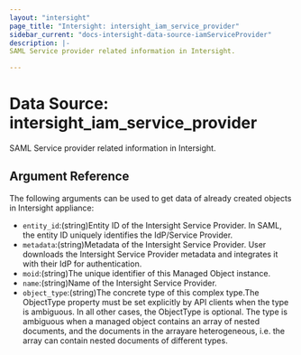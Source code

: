```yaml
---
layout: "intersight"
page_title: "Intersight: intersight_iam_service_provider"
sidebar_current: "docs-intersight-data-source-iamServiceProvider"
description: |-
SAML Service provider related information in Intersight.

---
```


# Data Source: intersight_iam_service_provider
SAML Service provider related information in Intersight.

## Argument Reference
The following arguments can be used to get data of already created objects in Intersight appliance:
* `entity_id`:(string)Entity ID of the Intersight Service Provider. In SAML, the entity ID uniquely identifies the IdP/Service Provider.
* `metadata`:(string)Metadata of the Intersight Service Provider. User downloads the Intersight Service Provider metadata and integrates it with their IdP for authentication.
* `moid`:(string)The unique identifier of this Managed Object instance.
* `name`:(string)Name of the Intersight Service Provider.
* `object_type`:(string)The concrete type of this complex type.The ObjectType property must be set explicitly by API clients when the type is ambiguous. In all other cases, the ObjectType is optional. The type is ambiguous when a managed object contains an array of nested documents, and the documents in the arrayare heterogeneous, i.e. the array can contain nested documents of different types.
